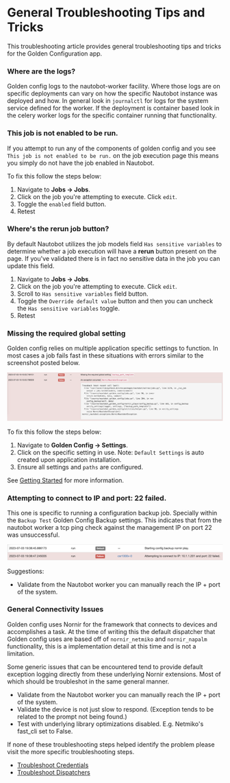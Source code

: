# General Troubleshooting Tips and Tricks

This troubleshooting article provides general troubleshooting tips and tricks for the Golden Configuration app.

### Where are the logs?
Golden config logs to the nautobot-worker facility. Where those logs are on specific deployments can vary on how the specific Nautobot instance was deployed and how. In general look in `journalctl` for logs for the system service defined for the worker. If the deployment is container based look in the celery worker logs for the specific container running that functionality.

### This job is not enabled to be run.

If you attempt to run any of the components of golden config and you see `This job is not enabled to be run.` on the job execution page this means you simply do not have the job enabled in Nautobot.

To fix this follow the steps below:

1. Navigate to **Jobs -> Jobs**.
2. Click on the job you're attempting to execute. Click `edit`.
3. Toggle the `enabled` field button.
4. Retest

### Where's the rerun job button?

By default Nautobot utilizes the job models field `Has sensitive variables` to determine whether a job execution will have a **rerun** button present on the page. If you've validated there is in fact no sensitive data in the job you can update this field. 

1. Navigate to **Jobs -> Jobs**.
2. Click on the job you're attempting to execute. Click `edit`.
3. Scroll to `Has sensitive variables` field button.
3. Toggle the `Override default value` button and then you can uncheck the `Has sensitive variables` toggle.
4. Retest

### Missing the required global setting

Golden config relies on multiple application specific settings to function. In most cases a job fails fast in these situations with errors similar to the screenshot posted below. 

![global settings error](../../images/00-troubleshooting.png)

To fix this follow the steps below:

1. Navigate to **Golden Config -> Settings**.
2. Click on the specific setting in use. Note: `Default Settings` is auto created upon application installation.
3. Ensure all settings and `paths` are configured.

See [Getting Started](../app_getting_started.md) for more information.

### Attempting to connect to IP <IP> and port: 22 failed.

This one is specific to running a configuration backup job. Specially within the `Backup Test` Golden Config Backup settings. This indicates that from the nautobot worker a tcp ping check against the management IP on port 22 was unsuccessful.

![backup test error](../../images/01-troubleshooting.png)

Suggestions:

- Validate from the Nautobot worker you can manually reach the IP + port of the system.

### General Connectivity Issues

Golden config uses Nornir for the framework that connects to devices and accomplishes a task. At the time of writing this the default dispatcher that Golden config uses are based off of `nornir_netmiko` and `nornir_napalm` functionality, this is a implementation detail at this time and is not a limitation.

Some generic issues that can be encountered tend to provide default exception logging directly from these underlying Nornir extensions. Most of which should be troubleshot in the same general manner.

- Validate from the Nautobot worker you can manually reach the IP + port of the system.
- Validate the device is not just slow to respond. (Exception tends to be related to the prompt not being found.)
- Test with underlying library optimizations disabled. E.g. Netmiko's fast_cli set to False.

If none of these troubleshooting steps helped identify the problem please visit the more specific troubleshooting steps.

- [Troubleshoot Credentials](./troubleshoot_credentials.md)
- [Troubleshoot Dispatchers](./troubleshoot_dispatchers.md)
